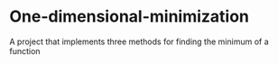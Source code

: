 # One-dimensional-minimization
A project that implements three methods for finding the minimum of a function
